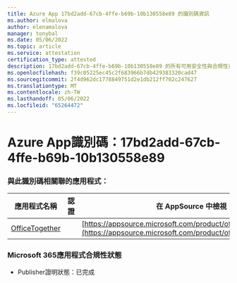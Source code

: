 ```yaml
---
title: Azure App 17bd2add-67cb-4ffe-b69b-10b130558e89 的識別碼資訊
ms.author: elmalova
author: elenamalova
manager: tonybal
ms.date: 05/06/2022
ms.topic: article
ms.service: attestation
certification_type: attested
description: 17bd2add-67cb-4ffe-b69b-10b130558e89 的所有可用安全性與合規性資訊。
ms.openlocfilehash: f39c05225ec45c2f683966b7db429383320cad47
ms.sourcegitcommit: 2f4d962dc1778849751d2e1db212ff702c247627
ms.translationtype: MT
ms.contentlocale: zh-TW
ms.lasthandoff: 05/06/2022
ms.locfileid: "65264472"
---
```

# <a name="azure-app-id-17bd2add-67cb-4ffe-b69b-10b130558e89"></a>Azure App識別碼：17bd2add-67cb-4ffe-b69b-10b130558e89


### <a name="apps-associated-with-this-id"></a>與此識別碼相關聯的應用程式：
| **應用程式名稱** | **認證** | **在 AppSource 中檢視** |
|--------------|---------------|-----------------------|
| [OfficeTogether](../forward/WA200003767.md) |  | [https://appsource.microsoft.com/product/office/WA200003767](https://appsource.microsoft.com/product/office/WA200003767) |

### <a name="microsoft-365-app-compliance-status"></a>Microsoft 365應用程式合規性狀態
- Publisher證明狀態：已完成

